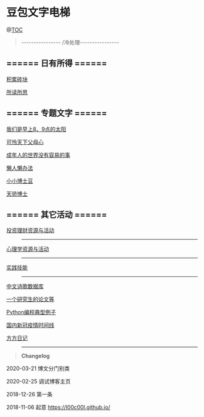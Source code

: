 # 豆包文字电梯

@[TOC](文字电梯)


> ---------------- /冷处理----------------





## ====== 日有所得 ====== 

[积累砖块](https://github.com/l00c00l/l00c00l.github.io/blob/master/_posts/blog/Cards%2BNotes.md)

[所读所思](https://github.com/l00c00l/l00c00l.github.io/blob/master/_drafts\LCL's_reading_notes.md)



## ====== 专题文字 ======

[我们是早上8、9点的太阳](https://github.com/l00c00l/l00c00l.github.io/blob/master/_posts/blog/for_kids.md) 

[可怜天下父母心](https://github.com/l00c00l/l00c00l.github.io/blob/master/_posts/blog/for_parents.md) 

[成年人的世界没有容易的事](https://github.com/l00c00l/l00c00l.github.io/blob/master/_posts/blog/for_adults.md) 

[懒人懒办法](https://github.com/l00c00l/l00c00l.github.io/blob/master/_posts/blog/Efficiency.md)

[小小博士豆](https://github.com/l00c00l/l00c00l.github.io/blob/master/_posts/blog/Mini_Dr.Bean.md) 


 [天骄博士]( https://github.com/PepperJao)  



## ====== 其它活动 ======


 [投资理财资源与活动](https://github.com/l00c00l/l00c00l.github.io/blob/master/_posts/blog/investment.md)


> ----------------------------------------------------------------------------------


 [心理学资源与活动](https://github.com/l00c00l/l00c00l.github.io/blob/master/_posts/blog/Cognitive_psychology.md)


> ----------------------------------------------------------------------------------

[实践技能](https://github.com/l00c00l/l00c00l.github.io/blob/master/_posts/blog\Practice.md)


> ----------------------------------------------------------------------------------

[中文诗歌数据库](https://github.com/l00c00l/chinese-poetry/blob/master/README.md)

[一个研究生的论文等](https://github.com/xiahouzuoxin/notes/tree/master/essays)

[Python编程典型例子](https://github.com/l00c00l/python-small-examples)

[国内新冠疫情时间线](https://github.com/l00c00l/wuhan2020-timeline/blob/master/%E6%97%B6%E9%97%B4%E7%BA%BFTIMELINE.md)

[方方日记](https://github.com/l00c00l/LCL_Blog/blob/master/FF_diary.md)

> ----------------------------------------------------------------------------------



>**Changelog**  

2020-03-21 博文分门别类

2020-02-25 调试博客主页

2018-12-26 第一条

2018-11-06  起意  https://l00c00l.github.io/